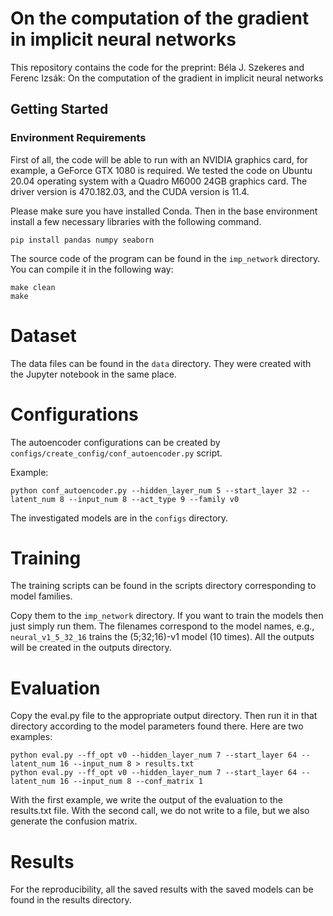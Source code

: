 # On the computation of the gradient in implicit neural networks

This repository contains the code for the preprint:
Béla J. Szekeres and Ferenc Izsák: On the computation of the gradient in
implicit neural networks

## Getting Started
### Environment Requirements

First of all, 
the code will be able to run with an NVIDIA graphics card, for example, a GeForce GTX 1080 is required. We tested the code on Ubuntu 20.04 operating system with a Quadro M6000 24GB graphics card. The driver version is 470.182.03, and the CUDA version is 11.4.

Please make sure you have installed Conda. Then in the base environment install a few necessary libraries with the following command.
```
pip install pandas numpy seaborn
```

The source code of the program can be found in the `imp_network` directory.
You can compile it in the following way:
```
make clean
make
```

# Dataset
The data files can be found in the `data` directory.
They were created with the Jupyter notebook in the same place.

# Configurations
The autoencoder configurations can be created by `configs/create_config/conf_autoencoder.py` script.

Example:
```
python conf_autoencoder.py --hidden_layer_num 5 --start_layer 32 --latent_num 8 --input_num 8 --act_type 9 --family v0
```

The investigated models are in the `configs` directory.

# Training
The training scripts can be found in the scripts directory 
corresponding to model families.

Copy them to the `imp_network` directory.
If you want to train the models then just simply run them.
The filenames correspond to the model names, e.g.,
`neural_v1_5_32_16` trains the (5;32;16)-v1 model (10 times).
All the outputs will be created in the outputs directory.

# Evaluation
Copy the eval.py file to the appropriate output directory. Then run it in that directory according to the model parameters found there. Here are two examples:

```
python eval.py --ff_opt v0 --hidden_layer_num 7 --start_layer 64 --latent_num 16 --input_num 8 > results.txt
python eval.py --ff_opt v0 --hidden_layer_num 7 --start_layer 64 --latent_num 16 --input_num 8 --conf_matrix 1
```
With the first example, we write the output of the evaluation to the results.txt file. With the second call, we do not write to a file, but we also generate the confusion matrix.

# Results
For the reproducibility, all the saved results with the saved models can be found in the results directory.
